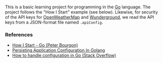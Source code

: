 This is a basic learning project for programming in the [Go](http://golang.org/) language.  The project follows the "How I Start" example (see below).  Likewise, for security of the API keys for [OpenWeatherMap](http://www.openweathermap.org) and [Wunderground](http://www.wunderground.com/), we read the API keys from a JSON-format file named `.apiConfig`.


### References
- [How I Start - Go (Peter Bourgon)](http://howistart.org/posts/go/1)
- [Persisting Application Configuration In Golang](http://goinbigdata.com/persisting-application-configuration-in-golang/)
- [How to handle configuration in Go (Stack Overflow)](http://stackoverflow/questions/16465705)

